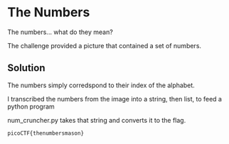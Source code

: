 # The Numbers
The numbers... what do they mean?

The challenge provided a picture that contained a set of numbers.

## Solution

The numbers simply corredspond to their index of the alphabet.

I transcribed the numbers from the image into a string, then list, to feed a python program

num_cruncher.py takes that string and converts it to the flag.

```
picoCTF{thenumbersmason}
```